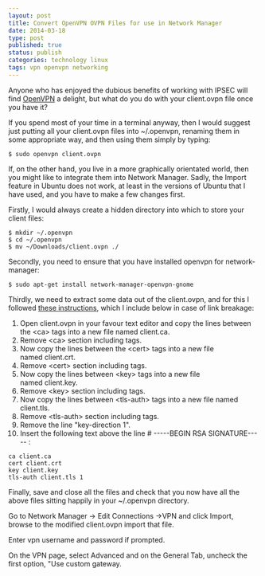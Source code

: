 ```yaml
--- 
layout: post 
title: Convert OpenVPN OVPN Files for use in Network Manager
date: 2014-03-18
type: post 
published: true 
status: publish
categories: technology linux
tags: vpn openvpn networking
---
```


Anyone who has enjoyed the dubious benefits of working with IPSEC will
find [OpenVPN](http://openvpn.net/ "OpenVPN") a delight, but what do you
do with your client.ovpn file once you have it?

If you spend most of your time in a terminal anyway, then I would
suggest just putting all your client.ovpn files into \~/.openvpn,
renaming them in some appropriate way, and then using them simply by
typing:

    $ sudo openvpn client.ovpn

<!--more-->

If, on the other hand, you live in a more graphically orientated world,
then you might like to integrate them into Network Manager. Sadly, the
Import feature in Ubuntu does not work, at least in the versions of
Ubuntu that I have used, and you have to make a few changes first.

Firstly, I would always create a hidden directory into which to store
your client files:

    $ mkdir ~/.openvpn
    $ cd ~/.openvpn
    $ mv ~/Downloads/client.ovpn ./

Secondly, you need to ensure that you have installed openvpn for
network-manager:

    $ sudo apt-get install network-manager-openvpn-gnome

Thirdly, we need to extract some data out of the client.ovpn, and for
this I followed [these
instructions](http://howto.praqma.net/ubuntu/vpn/openvpn-access-server-client-on-ubuntu "OpenVPN Access Server Client on Ubuntu"),
which I include below in case of link breakage:

1.  Open client.ovpn in your favour text editor and copy the lines
    between the \<ca\> tags into a new file named client.ca.
2.  Remove \<ca\> section including tags.
3.  Now copy the lines between the \<cert\> tags into a new file
    named client.crt.
4.  Remove \<cert\> section including tags.
5.  Now copy the lines between \<key\> tags into a new file
    named client.key.
6.  Remove \<key\> section including tags.
7.  Now copy the lines between \<tls-auth\> tags into a new file named
    client.tls.
8.  Remove \<tls-auth\> section including tags.
9.  Remove the line "key-direction 1".
10. Insert the following text above the line \# -----BEGIN RSA
    SIGNATURE----- :

<!-- -->

    ca client.ca
    cert client.crt
    key client.key
    tls-auth client.tls 1

Finally, save and close all the files and check that you now have all
the above files sitting happily in your \~/.openvpn directory.

Go to Network Manager -\> Edit Connections -\>VPN and click Import,
browse to the modified client.ovpn import that file.

Enter vpn username and password if prompted.

On the VPN page, select Advanced and on the General Tab, uncheck the
first option, "Use custom gateway.

